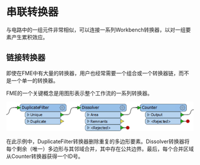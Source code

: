 # 串联转换器

与电路中的一组元件非常相似，可以连接一系列Workbench转换器，以对一组要素产生累积效应。

## 链接转换器

即使在FME中有大量的转换器，用户也经常需要一个组合或一个转换器链，而不是一个单一的转换器。

FME的一个关键概念是用图形表示整个工作流的一系列转换器。

![](../../.gitbook/assets/img2.028.transformersinseries.png)

在此示例中，DuplicateFilter转换器删除重复的多边形要素。Dissolver转换器将每个剩余（唯一）多边形与其邻域合并，其中存在公共边界。最后，每个合并区域从Counter转换器获得一个ID号。

